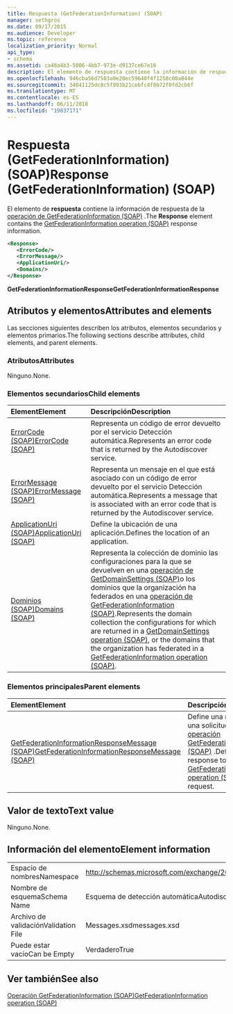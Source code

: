 ```yaml
---
title: Respuesta (GetFederationInformation) (SOAP)
manager: sethgros
ms.date: 09/17/2015
ms.audience: Developer
ms.topic: reference
localization_priority: Normal
api_type:
- schema
ms.assetid: ca48a4b3-5006-4bb7-973e-d9137ce67e16
description: El elemento de respuesta contiene la información de respuesta GetFederationInformation operación (SOAP).
ms.openlocfilehash: 946cba56d7503a0e20ec59640f4f1258c00a844e
ms.sourcegitcommit: 34041125dc8c5f993b21cebfc4f8b72f0fd2cb6f
ms.translationtype: MT
ms.contentlocale: es-ES
ms.lasthandoff: 06/11/2018
ms.locfileid: "19837171"
---
```

# <a name="response-getfederationinformation-soap"></a><span data-ttu-id="8f80c-103">Respuesta (GetFederationInformation) (SOAP)</span><span class="sxs-lookup"><span data-stu-id="8f80c-103">Response (GetFederationInformation) (SOAP)</span></span>

<span data-ttu-id="8f80c-104">El elemento de **respuesta** contiene la información de respuesta de la [operación de GetFederationInformation (SOAP)](getfederationinformation-operation-soap.md) .</span><span class="sxs-lookup"><span data-stu-id="8f80c-104">The **Response** element contains the [GetFederationInformation operation (SOAP)](getfederationinformation-operation-soap.md) response information.</span></span> 
  
```XML
<Response>
   <ErrorCode/>
   <ErrorMessage/>
   <ApplicationUri/>
   <Domains/>
</Response>
```

 <span data-ttu-id="8f80c-105">**GetFederationInformationResponse**</span><span class="sxs-lookup"><span data-stu-id="8f80c-105">**GetFederationInformationResponse**</span></span>
## <a name="attributes-and-elements"></a><span data-ttu-id="8f80c-106">Atributos y elementos</span><span class="sxs-lookup"><span data-stu-id="8f80c-106">Attributes and elements</span></span>

<span data-ttu-id="8f80c-107">Las secciones siguientes describen los atributos, elementos secundarios y elementos primarios.</span><span class="sxs-lookup"><span data-stu-id="8f80c-107">The following sections describe attributes, child elements, and parent elements.</span></span>
  
### <a name="attributes"></a><span data-ttu-id="8f80c-108">Atributos</span><span class="sxs-lookup"><span data-stu-id="8f80c-108">Attributes</span></span>

<span data-ttu-id="8f80c-109">Ninguno.</span><span class="sxs-lookup"><span data-stu-id="8f80c-109">None.</span></span>
  
### <a name="child-elements"></a><span data-ttu-id="8f80c-110">Elementos secundarios</span><span class="sxs-lookup"><span data-stu-id="8f80c-110">Child elements</span></span>

|<span data-ttu-id="8f80c-111">**Element**</span><span class="sxs-lookup"><span data-stu-id="8f80c-111">**Element**</span></span>|<span data-ttu-id="8f80c-112">**Descripción**</span><span class="sxs-lookup"><span data-stu-id="8f80c-112">**Description**</span></span>|
|:-----|:-----|
|[<span data-ttu-id="8f80c-113">ErrorCode (SOAP)</span><span class="sxs-lookup"><span data-stu-id="8f80c-113">ErrorCode (SOAP)</span></span>](errorcode-soap.md) <br/> |<span data-ttu-id="8f80c-114">Representa un código de error devuelto por el servicio Detección automática.</span><span class="sxs-lookup"><span data-stu-id="8f80c-114">Represents an error code that is returned by the Autodiscover service.</span></span>  <br/> |
|[<span data-ttu-id="8f80c-115">ErrorMessage (SOAP)</span><span class="sxs-lookup"><span data-stu-id="8f80c-115">ErrorMessage (SOAP)</span></span>](errormessage-soap.md) <br/> |<span data-ttu-id="8f80c-116">Representa un mensaje en el que está asociado con un código de error devuelto por el servicio Detección automática.</span><span class="sxs-lookup"><span data-stu-id="8f80c-116">Represents a message that is associated with an error code that is returned by the Autodiscover service.</span></span>  <br/> |
|[<span data-ttu-id="8f80c-117">ApplicationUri (SOAP)</span><span class="sxs-lookup"><span data-stu-id="8f80c-117">ApplicationUri (SOAP)</span></span>](applicationuri-soap.md) <br/> |<span data-ttu-id="8f80c-118">Define la ubicación de una aplicación.</span><span class="sxs-lookup"><span data-stu-id="8f80c-118">Defines the location of an application.</span></span>  <br/> |
|[<span data-ttu-id="8f80c-119">Dominios (SOAP)</span><span class="sxs-lookup"><span data-stu-id="8f80c-119">Domains (SOAP)</span></span>](domains-soap.md) <br/> |<span data-ttu-id="8f80c-120">Representa la colección de dominio las configuraciones para la que se devuelven en una [operación de GetDomainSettings (SOAP)](getdomainsettings-operation-soap.md)o los dominios que la organización ha federados en una [operación de GetFederationInformation (SOAP)](getfederationinformation-operation-soap.md).</span><span class="sxs-lookup"><span data-stu-id="8f80c-120">Represents the domain collection the configurations for which are returned in a [GetDomainSettings operation (SOAP)](getdomainsettings-operation-soap.md), or the domains that the organization has federated in a [GetFederationInformation operation (SOAP)](getfederationinformation-operation-soap.md).</span></span>  <br/> |
   
### <a name="parent-elements"></a><span data-ttu-id="8f80c-121">Elementos principales</span><span class="sxs-lookup"><span data-stu-id="8f80c-121">Parent elements</span></span>

|<span data-ttu-id="8f80c-122">**Element**</span><span class="sxs-lookup"><span data-stu-id="8f80c-122">**Element**</span></span>|<span data-ttu-id="8f80c-123">**Descripción**</span><span class="sxs-lookup"><span data-stu-id="8f80c-123">**Description**</span></span>|
|:-----|:-----|
|[<span data-ttu-id="8f80c-124">GetFederationInformationResponseMessage (SOAP)</span><span class="sxs-lookup"><span data-stu-id="8f80c-124">GetFederationInformationResponseMessage (SOAP)</span></span>](getfederationinformationresponsemessage-soap.md) <br/> |<span data-ttu-id="8f80c-125">Define una respuesta a una solicitud de [operación GetFederationInformation (SOAP)](getfederationinformation-operation-soap.md) .</span><span class="sxs-lookup"><span data-stu-id="8f80c-125">Defines a response to a [GetFederationInformation operation (SOAP)](getfederationinformation-operation-soap.md) request.</span></span>  <br/> |
   
## <a name="text-value"></a><span data-ttu-id="8f80c-126">Valor de texto</span><span class="sxs-lookup"><span data-stu-id="8f80c-126">Text value</span></span>

<span data-ttu-id="8f80c-127">Ninguno.</span><span class="sxs-lookup"><span data-stu-id="8f80c-127">None.</span></span>
  
## <a name="element-information"></a><span data-ttu-id="8f80c-128">Información del elemento</span><span class="sxs-lookup"><span data-stu-id="8f80c-128">Element information</span></span>

|||
|:-----|:-----|
|<span data-ttu-id="8f80c-129">Espacio de nombres</span><span class="sxs-lookup"><span data-stu-id="8f80c-129">Namespace</span></span>  <br/> |http://schemas.microsoft.com/exchange/2010/Autodiscover  <br/> |
|<span data-ttu-id="8f80c-130">Nombre de esquema</span><span class="sxs-lookup"><span data-stu-id="8f80c-130">Schema Name</span></span>  <br/> |<span data-ttu-id="8f80c-131">Esquema de detección automática</span><span class="sxs-lookup"><span data-stu-id="8f80c-131">Autodiscover schema</span></span>  <br/> |
|<span data-ttu-id="8f80c-132">Archivo de validación</span><span class="sxs-lookup"><span data-stu-id="8f80c-132">Validation File</span></span>  <br/> |<span data-ttu-id="8f80c-133">Messages.xsd</span><span class="sxs-lookup"><span data-stu-id="8f80c-133">messages.xsd</span></span>  <br/> |
|<span data-ttu-id="8f80c-134">Puede estar vacío</span><span class="sxs-lookup"><span data-stu-id="8f80c-134">Can be Empty</span></span>  <br/> |<span data-ttu-id="8f80c-135">Verdadero</span><span class="sxs-lookup"><span data-stu-id="8f80c-135">True</span></span>  <br/> |
   
## <a name="see-also"></a><span data-ttu-id="8f80c-136">Ver también</span><span class="sxs-lookup"><span data-stu-id="8f80c-136">See also</span></span>



[<span data-ttu-id="8f80c-137">Operación GetFederationInformation (SOAP)</span><span class="sxs-lookup"><span data-stu-id="8f80c-137">GetFederationInformation operation (SOAP)</span></span>](getfederationinformation-operation-soap.md)

